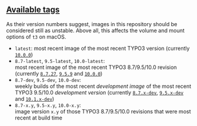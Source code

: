## [Available tags](https://hub.docker.com/r/undecaf/typo3-in-a-box/tags)

As their version numbers suggest, images in this repository should be 
considered still as unstable. Above all, this affects the volume and 
mount options of `t3` on macOS.

-   `latest`: most recent image of the most recent TYPO3 version 
    (currently [`10.0.0`](https://packagist.org/packages/typo3/cms#v10.0.0))
-   `8.7-latest`, `9.5-latest`, `10.0-latest`:  
    most recent image of the most recent TYPO3&nbsp;8.7/9.5/10.0
    revision (currently [`8.7.27`](https://packagist.org/packages/typo3/cms#v8.7.27),
    [`9.5.9`](https://packagist.org/packages/typo3/cms#v9.5.9) and
    [`10.0.0`](https://packagist.org/packages/typo3/cms#v10.0.0))
-   `8.7-dev`, `9.5-dev`, `10.0-dev`:  
    weekly builds of the most recent _development image_ of the most
    recent TYPO3&nbsp;9.5/10.0 _development version_ (currently
    [`8.7.x-dev`](https://packagist.org/packages/typo3/cms#dev-TYPO3_8-7),
    [`9.5.x-dev`](https://packagist.org/packages/typo3/cms#9.5.x-dev) and
    [`10.1.x-dev`](https://packagist.org/packages/typo3/cms#dev-master))
-   `8.7-x.y`, `9.5-x.y`, `10.0-x.y`:  
    image version `x.y` of those TYPO3&nbsp;8.7/9.5/10.0 revisions that were most
    recent at build time
